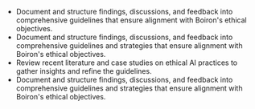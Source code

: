 - Document and structure findings, discussions, and feedback into comprehensive guidelines that ensure alignment with Boiron's ethical objectives.
- Document and structure findings, discussions, and feedback into comprehensive guidelines and strategies that ensure alignment with Boiron's ethical objectives.
- Review recent literature and case studies on ethical AI practices to gather insights and refine the guidelines.
- Document and structure findings, discussions, and feedback into comprehensive guidelines and strategies that ensure alignment with Boiron's ethical objectives.
